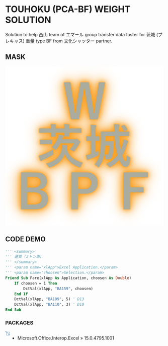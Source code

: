 # TOUHOKU (PCA-BF) WEIGHT SOLUTION
Solution to help 西山 team of エマール group transfer data faster for 茨城 (プレキャス) 重量 type BF from 文化シャッター partner.

## MASK
<p align='center'>
<img src='pic/0.png'></img>
</p>

## CODE DEMO
```vb
''' <summary>
''' 運賃 (2トン車).
''' </summary>
''' <param name="xlApp">Excel Application.</param>
''' <param name="choosen">Selection.</param>
Friend Sub Fare(xlApp As Application, choosen As Double)
    If choosen = 1 Then
        DctVal(xlApp, "BA159", choosen)
    End If
    DctVal(xlApp, "BA109", 5) ' D13
    DctVal(xlApp, "BA110", 3) ' D10
End Sub
```

### PACKAGES
<img src='pic/1.png' align='left' width='3%' height='3%'></img>
<div style='display:flex;'>

- Microsoft.Office.Interop.Excel » 15.0.4795.1001

</div>